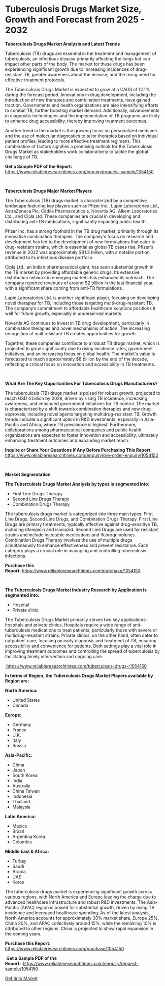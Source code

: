 <p><h1>Tuberculosis Drugs Market Size, Growth and Forecast from 2025 - 2032</h1></p><p><strong>Tuberculosis Drugs Market Analysis and Latest Trends</strong></p>
<p><p>Tuberculosis (TB) drugs are essential in the treatment and management of tuberculosis, an infectious disease primarily affecting the lungs but can impact other parts of the body. The market for these drugs has been experiencing significant growth due to increasing incidences of drug-resistant TB, greater awareness about the disease, and the rising need for effective treatment protocols.</p><p>The Tuberculosis Drugs Market is expected to grow at a CAGR of 12.1% during the forecast period. Innovations in drug development, including the introduction of new therapies and combination treatments, have gained traction. Governments and health organizations are also intensifying efforts to combat TB, further boosting market demand. Additionally, advancements in diagnostic technologies and the implementation of TB programs are likely to enhance drug accessibility, thereby improving treatment outcomes.</p><p>Another trend in the market is the growing focus on personalized medicine and the use of molecular diagnostics to tailor therapies based on individual patient profiles, leading to more effective treatment regimens. This combination of factors signifies a promising outlook for the Tuberculosis Drugs Market as stakeholders work collaboratively to tackle the global challenge of TB.</p></p>
<p><strong>Get a Sample PDF of the Report:&nbsp;</strong> <a href="https://www.reliableresearchtimes.com/enquiry/request-sample/1054150?utm_campaign=2956&utm_medium=2&utm_source=Github&utm_content=ia&utm_term=08032025&utm_id=tuberculosis-drugs">https://www.reliableresearchtimes.com/enquiry/request-sample/1054150</a></p>
<p>&nbsp;</p>
<p><strong>Tuberculosis Drugs Major Market Players</strong></p>
<p><p>The Tuberculosis (TB) drugs market is characterized by a competitive landscape featuring key players such as Pfizer Inc., Lupin Laboratories Ltd., AstraZeneca Plc, Cadila Pharmaceuticals, Novartis AG, Alkem Laboratories Ltd., and Cipla Ltd. These companies are crucial in developing and distributing anti-TB medications, significantly impacting public health.</p><p>Pfizer Inc. has a strong foothold in the TB drug market, primarily through its innovative combination therapies. The company's focus on research and development has led to the development of new formulations that cater to drug-resistant strains, which is essential as global TB cases rise. Pfizer's revenue in 2022 was approximately $81.3 billion, with a notable portion attributed to its infectious disease portfolio.</p><p>Cipla Ltd., an Indian pharmaceutical giant, has seen substantial growth in the TB market by providing affordable generic drugs. Its extensive distribution network in emerging markets has enhanced its outreach. The company reported revenues of around $2 billion in the last financial year, with a significant share coming from anti-TB formulations.</p><p>Lupin Laboratories Ltd. is another significant player, focusing on developing novel therapies for TB, including those targeting multi-drug-resistant TB. The company’s commitment to affordable healthcare solutions positions it well for future growth, especially in underserved markets.</p><p>Novartis AG continues to invest in TB drug development, particularly in combination therapies and novel mechanisms of action. The increasing recognition of multiresistant TB creates opportunities for growth.</p><p>Together, these companies contribute to a robust TB drugs market, which is projected to grow significantly due to rising incidence rates, government initiatives, and an increasing focus on global health. The market's value is forecasted to reach approximately $8 billion by the end of the decade, reflecting a critical focus on innovation and accessibility in TB treatments.</p></p>
<p>&nbsp;</p>
<p><strong>What Are The Key Opportunities For Tuberculosis Drugs Manufacturers?</strong></p>
<p><p>The tuberculosis (TB) drugs market is poised for robust growth, projected to reach USD 4 billion by 2028, driven by rising TB incidence, increasing awareness, and enhanced government initiatives for TB control. The market is characterized by a shift towards combination therapies and new drug approvals, including novel agents targeting multidrug-resistant TB. Growth trends indicate a significant uptick in R&D investments, especially in Asia-Pacific and Africa, where TB prevalence is highest. Furthermore, collaborations among pharmaceutical companies and public health organizations are expected to foster innovation and accessibility, ultimately enhancing treatment outcomes and expanding market reach.</p></p>
<p><strong>Inquire or Share Your Questions If Any Before Purchasing This Report:</strong> <a href="https://www.reliableresearchtimes.com/enquiry/pre-order-enquiry/1054150?utm_campaign=2956&utm_medium=2&utm_source=Github&utm_content=ia&utm_term=08032025&utm_id=tuberculosis-drugs">https://www.reliableresearchtimes.com/enquiry/pre-order-enquiry/1054150</a></p>
<p>&nbsp;</p>
<p><strong>Market Segmentation</strong></p>
<p><strong>The Tuberculosis Drugs Market Analysis by types is segmented into:</strong></p>
<p><ul><li>First Line Drugs Therapy</li><li>Second Line Drugs Therapy</li><li>Combination Drugs Therapy</li></ul></p>
<p><p>The tuberculosis drugs market is categorized into three main types: First Line Drugs, Second Line Drugs, and Combination Drugs Therapy. First Line Drugs are primary treatments, typically effective against drug-sensitive TB, including rifampicin and isoniazid. Second Line Drugs are used for resistant strains and include injectable medications and fluoroquinolones. Combination Drugs Therapy involves the use of multiple drugs simultaneously to enhance effectiveness and prevent resistance. Each category plays a crucial role in managing and controlling tuberculosis infections.</p></p>
<p><strong>Purchase this Report:&nbsp;</strong><a href="https://www.reliableresearchtimes.com/purchase/1054150?utm_campaign=2956&utm_medium=2&utm_source=Github&utm_content=ia&utm_term=08032025&utm_id=tuberculosis-drugs">https://www.reliableresearchtimes.com/purchase/1054150</a></p>
<p>&nbsp;</p>
<p><strong>The Tuberculosis Drugs Market Industry Research by Application is segmented into:</strong></p>
<p><ul><li>Hospital</li><li>Private clinic</li></ul></p>
<p><p>The Tuberculosis Drugs Market primarily serves two key applications: hospitals and private clinics. Hospitals require a wide range of anti-tuberculosis medications to treat patients, particularly those with severe or multidrug-resistant strains. Private clinics, on the other hand, often cater to outpatient care, focusing on early diagnosis and treatment of TB, ensuring accessibility and convenience for patients. Both settings play a vital role in improving treatment outcomes and controlling the spread of tuberculosis by facilitating timely intervention and ongoing care.</p></p>
<p><a href="https://www.reliableresearchtimes.com/tuberculosis-drugs-r1054150?utm_campaign=2956&utm_medium=2&utm_source=Github&utm_content=ia&utm_term=08032025&utm_id=tuberculosis-drugs">&nbsp;https://www.reliableresearchtimes.com/tuberculosis-drugs-r1054150</a></p>
<p><strong>In terms of Region, the Tuberculosis Drugs Market Players available by Region are:</strong></p>
<p>
    <p> <strong> North America: </strong>
        <ul>
            <li>United States</li>
            <li>Canada</li>
        </ul>
        </p> 
    <p> <strong> Europe: </strong>
        <ul>
            <li>Germany</li>
            <li>France</li>
            <li>U.K.</li>
            <li>Italy</li>
            <li>Russia</li>
        </ul>
        </p> 
    <p> <strong> Asia-Pacific: </strong>
        <ul>
            <li>China</li>
            <li>Japan</li>
            <li>South Korea</li>
            <li>India</li>
            <li>Australia</li>
            <li>China Taiwan</li>
            <li>Indonesia</li>
            <li>Thailand</li>
            <li>Malaysia</li>
        </ul>
        </p> 
    <p> <strong> Latin America: </strong>
        <ul>
            <li>Mexico</li>
            <li>Brazil</li>
            <li>Argentina Korea</li>
            <li>Colombia</li>
        </ul>
        </p> 
    <p> <strong> Middle East & Africa: </strong>
        <ul>
            <li>Turkey</li>
            <li>Saudi</li>
            <li>Arabia</li>
            <li>UAE</li>
            <li>Korea</li>
        </ul>
    </p>
    </p>
<p><p>The tuberculosis drugs market is experiencing significant growth across various regions, with North America and Europe leading the charge due to advanced healthcare infrastructure and robust R&D investments. The Asia-Pacific (APAC) region is poised for substantial growth, driven by rising TB incidence and increased healthcare spending. As of the latest analysis, North America accounts for approximately 30% market share, Europe 25%, China 20%, and APAC collectively around 15%, while the remaining 10% is attributed to other regions. China is projected to show rapid expansion in the coming years.</p></p>
<p><strong>Purchase this Report: </strong><a href="https://www.reliableresearchtimes.com/purchase/1054150?utm_campaign=2956&utm_medium=2&utm_source=Github&utm_content=ia&utm_term=08032025&utm_id=tuberculosis-drugs">https://www.reliableresearchtimes.com/purchase/1054150</a></p>
<p>&nbsp;<strong>Get a Sample PDF of the Report:&nbsp;&nbsp;</strong><a href="https://www.reliableresearchtimes.com/enquiry/request-sample/1054150?utm_campaign=2956&utm_medium=2&utm_source=Github&utm_content=ia&utm_term=08032025&utm_id=tuberculosis-drugs">https://www.reliableresearchtimes.com/enquiry/request-sample/1054150</a></p>
<p><strong></strong></p>
<p><p><a href="https://github.com/leyesamilej/Market-Research-Report-List-1/blob/main/gefitinib-market.md?utm_campaign=2956&utm_medium=2&utm_source=Github&utm_content=ia&utm_term=08032025&utm_id=tuberculosis-drugs">Gefitinib Market</a></p></p>